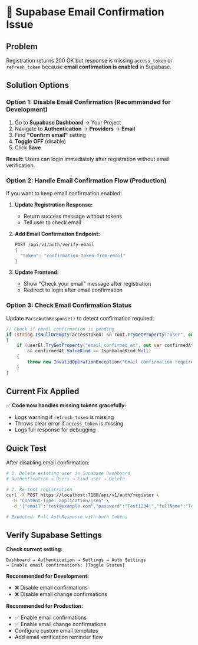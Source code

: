 # 🐛 Supabase Email Confirmation Issue

## Problem

Registration returns 200 OK but response is missing `access_token` or `refresh_token` because **email confirmation is enabled** in Supabase.

## Solution Options

### Option 1: Disable Email Confirmation (Recommended for Development)

1. Go to **Supabase Dashboard** → Your Project
2. Navigate to **Authentication** → **Providers** → **Email**
3. Find **"Confirm email"** setting
4. **Toggle OFF** (disable)
5. Click **Save**

**Result:** Users can login immediately after registration without email verification.

### Option 2: Handle Email Confirmation Flow (Production)

If you want to keep email confirmation enabled:

1. **Update Registration Response:**
   - Return success message without tokens
   - Tell user to check email

2. **Add Email Confirmation Endpoint:**
   ```csharp
   POST /api/v1/auth/verify-email
   {
     "token": "confirmation-token-from-email"
   }
   ```

3. **Update Frontend:**
   - Show "Check your email" message after registration
   - Redirect to login after email confirmation

### Option 3: Check Email Confirmation Status

Update `ParseAuthResponse()` to detect confirmation required:

```csharp
// Check if email confirmation is pending
if (string.IsNullOrEmpty(accessToken) && root.TryGetProperty("user", out var userEl))
{
    if (userEl.TryGetProperty("email_confirmed_at", out var confirmedAt) 
        && confirmedAt.ValueKind == JsonValueKind.Null)
    {
        throw new InvalidOperationException("Email confirmation required. Please check your email.");
    }
}
```

## Current Fix Applied

✅ **Code now handles missing tokens gracefully:**
- Logs warning if `refresh_token` is missing
- Throws clear error if `access_token` is missing
- Logs full response for debugging

## Quick Test

After disabling email confirmation:

```bash
# 1. Delete existing user in Supabase Dashboard
# Authentication → Users → Find user → Delete

# 2. Re-test registration
curl -X POST https://localhost:7188/api/v1/auth/register \
  -H "Content-Type: application/json" \
  -d '{"email":"test@example.com","password":"Test1234!","fullName":"Test User"}'

# Expected: Full AuthResponse with both tokens
```

## Verify Supabase Settings

**Check current setting:**
```
Dashboard → Authentication → Settings → Auth Settings
→ Enable email confirmations: [Toggle Status]
```

**Recommended for Development:**
- ❌ Disable email confirmations
- ❌ Disable email change confirmations

**Recommended for Production:**
- ✅ Enable email confirmations
- ✅ Enable email change confirmations
- Configure custom email templates
- Add email verification reminder flow
